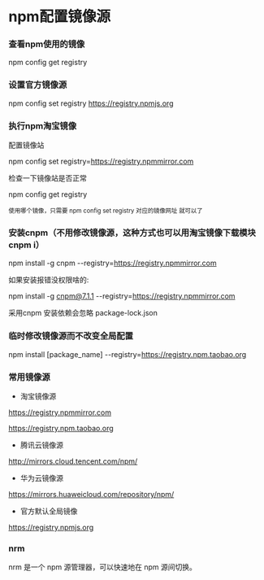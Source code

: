 
# npm配置镜像源

### 查看npm使用的镜像
npm config get registry


### 设置官方镜像源
npm config set registry https://registry.npmjs.org


### 执行npm淘宝镜像
配置镜像站

npm config set registry=https://registry.npmmirror.com

检查一下镜像站是否正常

npm config get registry

<small>使用哪个镜像，只需要 npm config set registry  对应的镜像网址 就可以了</small>


### 安装cnpm（不用修改镜像源，这种方式也可以用淘宝镜像下载模块cnpm i）
npm install -g cnpm --registry=https://registry.npmmirror.com

如果安装报错没权限啥的:

npm install -g cnpm@7.1.1 --registry=https://registry.npmmirror.com

采用cnpm 安装依赖会忽略 package-lock.json 


### 临时修改镜像源而不改变全局配置

npm install [package_name] --registry=https://registry.npm.taobao.org


### 常用镜像源
- 淘宝镜像源

https://registry.npmmirror.com

https://registry.npm.taobao.org

- 腾讯云镜像源

http://mirrors.cloud.tencent.com/npm/

- 华为云镜像源

https://mirrors.huaweicloud.com/repository/npm/

- 官方默认全局镜像

https://registry.npmjs.org


### nrm
nrm 是一个 npm 源管理器，可以快速地在 npm 源间切换。


